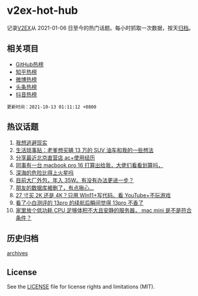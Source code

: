 # v2ex-hot-hub

 记录[V2EX](https://www.v2ex.com/)从 2021-01-06 日至今的热门话题。每小时抓取一次数据，按天[归档](archives)。
 
 ## 相关项目

- [GitHub热榜](https://github.com/snaildev/github-hot-hub)
- [知乎热榜](https://github.com/snaildev/zhihu-hot-hub)
- [微博热榜](https://github.com/snaildev/weibo-hot-hub)
- [头条热榜](https://github.com/snaildev/toutiao-hot-hub)
- [抖音热榜](https://github.com/snaildev/douyin-hot-hub)


 `更新时间：2021-10-13 01:11:12 +0800`

## 热议话题

1. [我想逃避现实](https://www.v2ex.com/t/807189)
1. [生活琐事贴：老爹想买辆 13 万的 SUV 油车和我的一些想法](https://www.v2ex.com/t/807299)
1. [分享最近北京直营店 ac+使用经历](https://www.v2ex.com/t/807236)
1. [同事有一台 macbook pro 16 打算出给我，大佬们看看划算吗，](https://www.v2ex.com/t/807267)
1. [深海的危险比得上火星吗](https://www.v2ex.com/t/807210)
1. [目前大厂外包，年入 35W。有没有办法更进一步？](https://www.v2ex.com/t/807238)
1. [朋友的数据库被删了，有点揪心...](https://www.v2ex.com/t/807226)
1. [27 寸买 2K 还是 4K？只用 WIn11+写代码、看 YouTube+不玩游戏](https://www.v2ex.com/t/807282)
1. [看了小白测评的 13pro 的续航后瞬间觉得 13pro 不香了](https://www.v2ex.com/t/807290)
1. [家里放个低功耗 CPU 足够体积不大且安静的服务器， mac mini 是不是符合条件？](https://www.v2ex.com/t/807240)

## 历史归档

[archives](archives)

## License

See the [LICENSE](LICENSE) file for license rights and limitations (MIT).
